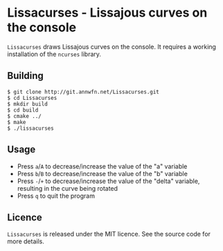 # Lissacurses - Lissajous curves on the console

`Lissacurses` draws Lissajous curves on the console. It requires a
working installation of the `ncurses` library.

## Building

    $ git clone http://git.annwfn.net/Lissacurses.git
    $ cd Lissacurses
    $ mkdir build
    $ cd build
    $ cmake ../
    $ make
    $ ./lissacurses

## Usage

* Press `a`/`A` to decrease/increase the value of the "a" variable
* Press `b`/`B` to decrease/increase the value of the "b" variable
* Press `-`/`+` to decrease/increase the value of the "delta" variable,
  resulting in the curve being rotated
* Press `q` to quit the program

## Licence

`Lissacurses` is released under the MIT licence. See the source code for
more details.

